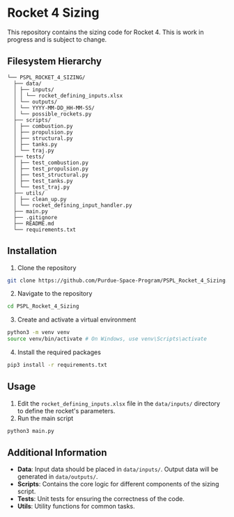 # Rocket 4 Sizing

This repository contains the sizing code for Rocket 4. This is work in progress and is subject to change.

## Filesystem Hierarchy

```plaintext
└── PSPL_ROCKET_4_SIZING/
  ├── data/
  │ ├── inputs/
  │ │ └── rocket_defining_inputs.xlsx
  │ └── outputs/
  │ └── YYYY-MM-DD_HH-MM-SS/
  │ └── possible_rockets.py
  ├── scripts/
  │ ├── combustion.py
  │ ├── propulsion.py
  │ ├── structural.py
  │ ├── tanks.py
  │ └── traj.py
  ├── tests/
  │ ├── test_combustion.py
  │ ├── test_propulsion.py
  │ ├── test_structural.py
  │ ├── test_tanks.py
  │ └── test_traj.py
  ├── utils/
  │ ├── clean_up.py
  │ └── rocket_defining_input_handler.py
  ├── main.py
  ├── .gitignore
  ├── README.md
  └── requirements.txt
```

## Installation

1. Clone the repository

```bash
git clone https://github.com/Purdue-Space-Program/PSPL_Rocket_4_Sizing.git
```

2. Navigate to the repository

```bash
cd PSPL_Rocket_4_Sizing
```

3. Create and activate a virtual environment

```bash
python3 -m venv venv
source venv/bin/activate # On Windows, use venv\Scripts\activate
```

4. Install the required packages

```bash
pip3 install -r requirements.txt
```

## Usage

1. Edit the `rocket_defining_inputs.xlsx` file in the `data/inputs/` directory to define the rocket's parameters.
2. Run the main script

```bash
python3 main.py
```

## Additional Information

- **Data**: Input data should be placed in `data/inputs/`. Output data will be generated in `data/outputs/`.
- **Scripts**: Contains the core logic for different components of the sizing script.
- **Tests**: Unit tests for ensuring the correctness of the code.
- **Utils**: Utility functions for common tasks.
